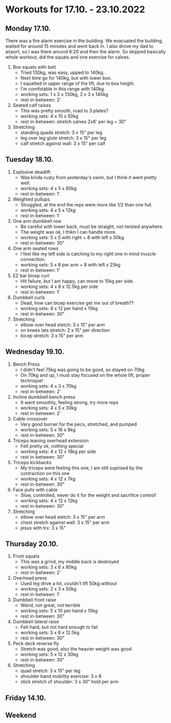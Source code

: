 # Workouts for 17.10. - 23.10.2022

## Monday 17.10.

There was a fire alarm exercise in the building. We evacuated the building,
waited for around 15 minutes and went back in. I also drove my dad to
airport, so I was there around 6:20 and then the alarm.
So skipped basically whole workout, did the squats and one exercise for calves.

1. Box squats with belt
   - Tried 130kg, was easy, upped to 140kg.
   - Next time go for 140kg, but with lower box.
   - I squatted in upper range of the lift, due to box height.
   - I'm comfotable in this range with 140kg.
   - working sets: 1 x 3 x 130kg, 2 x 3 x 140kg
   - rest in-between: 2'
2. Seated calf raises
   - This was pretty smooth, road to 3 plates?
   - working sets: 4 x 15 x 50kg
   - rest in-between: stretch calves 2x8' per leg + 30"
3. Stretching
   - standing quads stretch: 3 x 15" per leg
   - leg over leg glute stretch: 3 x 15" per leg
   - calf stretch against wall: 3 x 15" per calf

## Tuesday 18.10.

1. Explosive deadlift
   - Was kinda rusty from yesterday's swim, but I think it went pretty well.
   - working sets: 4 x 5 x 80kg
   - rest in-between: 1'
2. Weighted pullups
   - Struggled, at the end the reps were more like 1/2 than one full.
   - working sets: 4 x 5 x 12kg
   - rest in-between: 1'
3. One arm dumbbell row
   - Be careful with lower back, must be straight, not twisted anywhere.
   - The weight was ok, I thikn I can handle more.
   - working sets: 5 x 5 with right + 8 with left x 30kg
   - rest in-between: 30"
4. One arm seated rows
   - I feel like my left side is catching to my right one in mind muscle connection.
   - working sets: 5 x 8 per arm + 8 with left x 25kg
   - rest in-between: 1'
5. EZ bar bicep curl
   - Hit failure, but I am happy, can move to 15kg per side.
   - working sets: 4 x 8 x 12.5kg per side
   - rest in-between: 1'
6. Dumbbell curls
   - Dead, how can bicep exercise get me out of breath??
   - working sets: 4 x 12 per hand x 10kg
   - rest in-between: 30"
7. Stretching
   - elbow over head stetch: 3 x 15" per arm
   - on knees lats stretch: 2 x 15" per direction
   - bicep stretch: 3 x 15" per arm

## Wednesday 19.10.

1. Bench Press
   - I didn't feel 75kg was going to be good, so stayed on 70kg
   - On 70kg and up, I must stay focused on the whole lift, proper technique!
   - working sets: 4 x 3 x 70kg
   - rest in-between: 2'
2. Incline dumbbell bench press
   - It went smoothly, feeling strong, try more reps
   - working sets: 4 x 5 x 30kg
   - rest in-between: 2'
3. Cable crossover
   - Very good burner for the pecs, stretched, and pumped
   - working sets: 5 x 16 x 8kg
   - rest in-between: 30"
4. Triceps leaning overhead extension
   - Felt pretty ok, nothing special
   - working sets: 4 x 12 x 18kg per side
   - rest in-between: 30"
5. Triceps kickbacks
   - My triceps were feeling this one, I am still suprised by the contraction on this one
   - working sets: 4 x 12 x 7kg
   - rest in-between: 30"
6. Face pulls with cable
   - Slow, controlled, never do it for the weight and sacrifice control!
   - working sets: 4 x 12 x 12kg
   - rest in-between: 30"
7. Stretching
   - elbow over head stetch: 3 x 15" per arm
   - chest stretch against wall: 3 x 15" per arm
   - jesus with trx: 3 x 15"

## Thursday 20.10.

1. Front squats
   - This was a grind, my middle back is destroyed
   - working sets: 3 x 6 x 80kg
   - rest in-between: 2'
2. Overhead press
   - Used leg drive a lot, couldn't lift 50kg without
   - working sets: 2 x 3 x 50kg
   - rest in-between: 1'
3. Dumbbell front raise
   - Weird, not great, not terrible
   - working sets: 5 x 10 per hand x 10kg
   - rest in-between: 30"
4. Dumbbell lateral raise
   - Felt hard, but not hard enough to fail
   - working sets: 5 x 8 x 12.5kg
   - rest in-between: 30"
5. Peck deck reverse fly
   - Stretch was good, also the heavier weight was good
   - working sets: 5 x 12 x 30kg
   - rest in-between: 30"
6. Stretching
   - quad stretch: 3 x 15" per leg
   - shoulder band mobility exercise: 3 x 8
   - stick stretch of shoulder: 3 x 30" hold per arm

## Friday 14.10.

## Weekend
